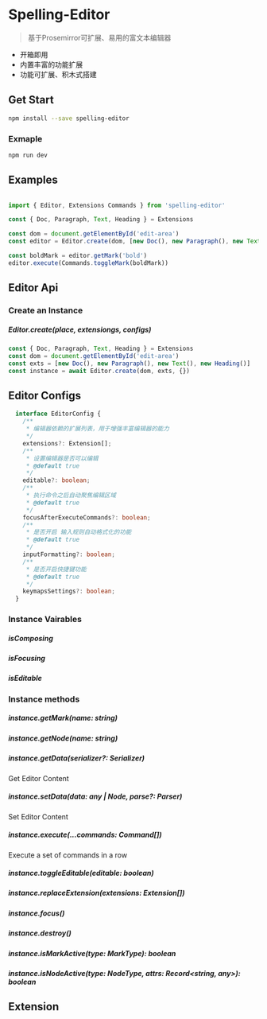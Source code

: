 # Spelling-Editor

> 基于Prosemirror可扩展、易用的富文本编辑器

- 开箱即用
- 内置丰富的功能扩展
- 功能可扩展、积木式搭建

## Get Start

```bash
npm install --save spelling-editor
```

### Exmaple

```bash
npm run dev
```

## Examples

```javascript

import { Editor, Extensions Commands } from 'spelling-editor'

const { Doc, Paragraph, Text, Heading } = Extensions

const dom = document.getElementById('edit-area')
const editor = Editor.create(dom, [new Doc(), new Paragraph(), new Text(), new Heading()], { })

const boldMark = editor.getMark('bold')
editor.execute(Commands.toggleMark(boldMark))

```

## Editor Api

### Create an Instance

##### Editor.create(place, extensiongs, configs)

```js
const { Doc, Paragraph, Text, Heading } = Extensions
const dom = document.getElementById('edit-area')
const exts = [new Doc(), new Paragraph(), new Text(), new Heading()]
const instance = await Editor.create(dom, exts, {})

```
## Editor Configs

```typescript
  interface EditorConfig {
    /**
     * 编辑器依赖的扩展列表，用于增强丰富编辑器的能力
     */
    extensions?: Extension[];
    /**
     * 设置编辑器是否可以编辑
     * @default true
     */
    editable?: boolean;
    /**
     * 执行命令之后自动聚焦编辑区域
     * @default true
     */
    focusAfterExecuteCommands?: boolean;
    /**
     * 是否开启 输入规则自动格式化的功能
     * @default true
     */
    inputFormatting?: boolean;
    /**
     * 是否开启快捷键功能
     * @default true
     */
    keymapsSettings?: boolean;
  }

```

### Instance Vairables

##### isComposing
##### isFocusing
##### isEditable

### Instance methods
##### instance.getMark(name: string)

##### instance.getNode(name: string)

##### instance.getData(serializer?: Serializer)

Get Editor Content

##### instance.setData(data: any | Node, parse?: Parser)

Set Editor Content

##### instance.execute(...commands: Command[])

Execute a set of commands in a row


##### instance.toggleEditable(editable: boolean)


##### instance.replaceExtension(extensions: Extension[])


##### instance.focus()


##### instance.destroy()


##### instance.isMarkActive(type: MarkType): boolean


##### instance.isNodeActive(type: NodeType, attrs: Record<string, any>): boolean


## Extension
